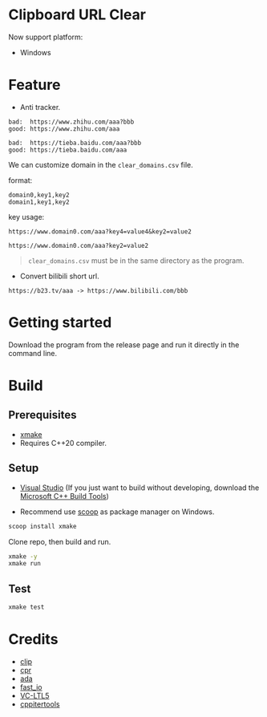 # Clipboard URL Clear

Now support platform:

- Windows

# Feature

- Anti tracker.

```
bad:  https://www.zhihu.com/aaa?bbb
good: https://www.zhihu.com/aaa

bad:  https://tieba.baidu.com/aaa?bbb
good: https://tieba.baidu.com/aaa
```

We can customize domain in the `clear_domains.csv` file.

format:

```
domain0,key1,key2
domain1,key1,key2
```

key usage:

```
https://www.domain0.com/aaa?key4=value4&key2=value2

https://www.domain0.com/aaa?key2=value2
```

> `clear_domains.csv` must be in the same directory as the program.

- Convert bilibili short url.

```
https://b23.tv/aaa -> https://www.bilibili.com/bbb
```

# Getting started

Download the program from the release page and run it directly in the command line.

# Build

## Prerequisites

- [xmake](https://xmake.io/#/guide/installation)
- Requires C++20 compiler.

## Setup

- [Visual Studio](https://visualstudio.microsoft.com) (If you just want to build without developing, download the [Microsoft C++ Build Tools](https://visualstudio.microsoft.com/visual-cpp-build-tools))

- Recommend use [scoop](https://scoop.sh) as package manager on Windows.

```sh
scoop install xmake
```

Clone repo, then build and run.

```sh
xmake -y
xmake run
```

## Test

```sh
xmake test
```

# Credits

- [clip](https://github.com/dacap/clip)
- [cpr](https://github.com/libcpr/cpr)
- [ada](https://github.com/ada-url/ada)
- [fast_io](https://github.com/cppfastio/fast_io)
- [VC-LTL5](https://github.com/Chuyu-Team/VC-LTL5)
- [cppitertools](https://github.com/ryanhaining/cppitertools)

